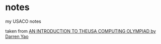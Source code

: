 # notes
my USACO notes

taken from [AN INTRODUCTION TO THEUSA COMPUTING OLYMPIAD by Darren Yao](https://darrenyao.com/usacobook/java.pdf)
